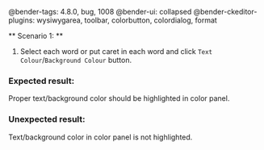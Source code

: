 @bender-tags: 4.8.0, bug, 1008
@bender-ui: collapsed
@bender-ckeditor-plugins: wysiwygarea, toolbar, colorbutton, colordialog, format

** Scenario 1: **

1. Select each word or put caret in each word and click `Text Colour`/`Background Colour` button.

### Expected result:

Proper text/background color should be highlighted in color panel.

### Unexpected result:

Text/background color in color panel is not highlighted.

